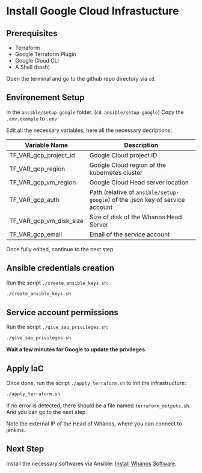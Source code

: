 # Install Google Cloud Infrastucture

## Prerequisites

- Terraform
- Google Terraform Plugin
- Google Cloud CLI
- A Shell (bash)

Open the terminal and go to the github repo directory via `cd`.

## Environement Setup

In the `ansible/setup-google` folder. (`cd ansible/setup-google`)
Copy the `.env.example` to `.env`

Edit all the necessary variables, here all the necessary decriptions:

| Variable Name           | Description                                   |
|-------------------------|-----------------------------------------------|
| TF_VAR_gcp_project_id   | Google Cloud project ID                       |
| TF_VAR_gcp_region       | Google Cloud region of the kubernetes cluster |
| TF_VAR_gcp_vm_region    | Google Cloud Head server location             |
| TF_VAR_gcp_auth         | Path (relative of `ansible/setup-google`) of the .json key of service account      |
| TF_VAR_gcp_vm_disk_size | Size of disk of the Whanos Head Server        |
| TF_VAR_gcp_email        | Email of the service account                  |

Once fully edited, continue to the next step.

## Ansible credentials creation

Run the script `./create_ansible_keys.sh`:

```bash
./create_ansible_keys.sh
```

## Service account permissions

Run the script `./give_sau_privileges.sh`:

```bash
./give_sau_privileges.sh
```

**Wait a few minutes for Google to update the privileges**.

## Apply IaC

Once done, run the script `./apply_terraform.sh` to init the infrastructure:

```bash
./apply_terraform.sh
```

If no error is detected, there should be a file named `terraform_outputs.sh`. And you can go to the next step.

Note the external IP of the Head of Whanos, where you can connect to jenkins.

## Next Step

Install the necessary softwares via Ansible: [Install Whanos Software](./Install_Whanos_Softwares.md).
